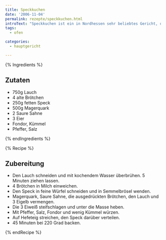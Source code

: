 ```yaml
---
title: Speckkuchen
date: '2006-11-04'
permalink: rezepte/speckkuchen.html
introText: "Speckkuchen ist ein in Nordhessen sehr beliebtes Gericht, das man im Winter auch bei manchen Bäckern kaufen kann. Aber auch hier gilt wieder: selbstgemacht ist besser !"
tags:
  - ofen

categories:
  - hauptgericht

---
```


{% Ingredients %}

## Zutaten

- 750g Lauch
- 4 alte Brötchen
- 250g fetten Speck
- 500g Magerquark
- 2 Saure Sahne
- 3 Eier
- Fondor, Kümmel
- Pfeffer, Salz

{% endIngredients %}

{% Recipe %}

## Zubereitung

- Den Lauch schneiden und mit kochendem Wasser überbrühen. 5 Minuten ziehen lassen.
- 4 Brötchen in Milch einweichen.
- Den Speck in feine Würfel schneiden und in Semmelbrösel wenden.
- Magerquark, Saure Sahne, die ausgedrückten Brötchen, den Lauch und 3 Eigelb vermengen.
- Die 3 Eiweiß steifschlagen und unter die Masse heben.
- Mit Pfeffer, Salz, Fondor und wenig Kümmel würzen.
- Auf Hefeteig streichen, den Speck darüber verteilen.
- 45 Minuten bei 220 Grad backen.

{% endRecipe %}
